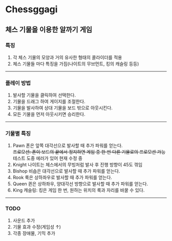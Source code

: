 # Chessggagi
## 체스 기물을 이용한 알까기 게임

### 특징
1. 각 체스 기물의 모양과 거의 유사한 형태의 콜라이더를 적용
2. 체스 기물들 마다 특징을 가짐(나이트의 무브먼트, 킹의 캐슬링 등등)  
***

### 플레이 방법
1. 발사할 기물을 클릭하여 선택한다.
2. 기물을 드래그 하여 게이지를 조절한다.
3. 기물을 발사하여 상대 기물을 보드 밖으로 아웃시킨다.
4. 모든 기물을 먼저 아웃시키면 승리한다.
***

### 기물별 특징
1. Pawn
  폰은 앞쪽 대각선으로 발사할 때 추가 파워를 얻는다.  
  ~~프로모션: 폰이 보드의 끝에서 정지하면 게임 중 한 번 다른 기물로의 프로모션 가능~~ 테스트 도중 에러가 있어 현재 수정 중
2. Knight
  나이트는 체스에서의 무빙처럼 발사 후 진행 방향이 45도 꺾임
3. Bishop
  비숍은 대각선으로 발사할 때 추가 파워를 얻는다.
4. Rook
  룩은 상하좌우로 발사할 때 추가 파워를 얻는다.
5. Queen
  퀸은 상하좌우, 양대각선 방향으로 발사할 때 추가 파워를 얻는다.
6. King
  캐슬링: 킹은 게임 한 번, 원하는 위치의 룩과 자리를 바꿀 수 있다.
***

### TODO
1. 사운드 추가
2. 기물 효과 수정(게임성 ↑)
3. 각종 장애물, 기믹 추가
